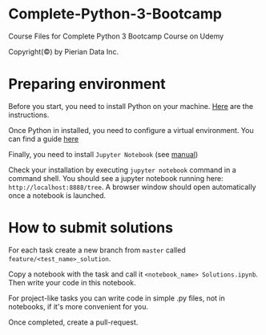 # Complete-Python-3-Bootcamp
Course Files for Complete Python 3 Bootcamp Course on Udemy

Copyright(©) by Pierian Data Inc.

# Preparing environment

Before you start, you need to install Python on your machine. 
[Here](https://realpython.com/installing-python/) are the instructions. 

Once Python in installed, you need to configure a virtual environment. 
You can find a guide [here](https://www.freecodecamp.org/news/how-to-setup-virtual-environments-in-python/)

Finally, you need to install `Jupyter Notebook` 
(see [manual](https://www.freecodecamp.org/news/how-to-setup-virtual-environments-in-python/))

Check your installation by executing `jupyter notebook` command in a command shell.
You should see a jupyter notebook running here: `http://localhost:8888/tree`.
A browser window should open automatically once a notebook is launched.

# How to submit solutions

For each task create a new branch from `master` called `feature/<test_name>_solution`.

Copy a notebook with the task and call it `<notebook_name> Solutions.ipynb`. Then write your code in this notebook.

For project-like tasks you can write code in simple .py files, not in notebooks, if it's more convenient for you.

Once completed, create a pull-request. 